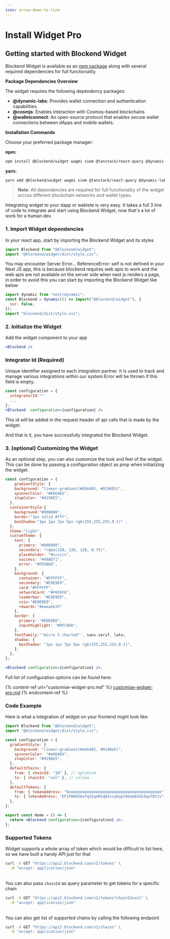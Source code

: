 ```yaml
---
icon: arrow-down-to-line
---
```


# Install Widget Pro

## Getting started with Blockend Widget

Blockend Widget is available as an [npm package](https://www.npmjs.com/package/blockend) along with several required dependencies for full functionality.

**Package Dependencies Overview**

The widget requires the following dependency packages:

* **@dynamic-labs**: Provides wallet connection and authentication capabilities.
* **@cosmjs**: Enables interaction with Cosmos-based blockchains
* **@walletconnect**: An open-source protocol that enables secure wallet connections between dApps and mobile wallets.

**Installation Commands**

Choose your preferred package manager:

**npm:**

```sh
npm install @blockend/widget wagmi viem @tanstack/react-query @dynamic-labs/sdk-react-core @dynamic-labs/solana @cosmjs/cosmwasm-stargate @cosmjs/proto-signing @cosmjs/stargate
```

**yarn:**

```sh
yarn add @blockend/widget wagmi viem @tanstack/react-query @dynamic-labs/sdk-react-core @dynamic-labs/solana @cosmjs/cosmwasm-stargate @cosmjs/proto-signing @cosmjs/stargate 
```

> **Note**: All dependencies are required for full functionality of the widget across different blockchain networks and wallet types.

Integrating widget to your dapp or webiste is very easy. It takes a full 3 line of code to integrate and start using Blockend Widget, now that's a lot of work for a human dev.

### 1. Import Widget dependencies

In your react app, start by importing the Blockend Widget and its styles

```jsx
import Blockend from "@blockend/widget";
import "@blockend/widget/dist/style.css";
```

You may encounter Server Error... ReferenceError: self is not defined in your Next JS app, this is because blockend requires web apis to work and the web apis are not available on the server side when next js renders a page, in order to avoid this you can start by importing the Blockend Widget like below

```jsx
import dynamic from "next/dynamic";
const Blockend = dynamic(() => import("@blockend/widget"), {
  ssr: false,
});
import "blockend/dist/style.css";
```

### 2. Initialize the Widget

Add the widget component to your app

```jsx
<Blockend />
```

### Integrator Id (Required)

Unique identifier assigned to each integration partner. It is used to track and manage various integrations within our system.Error will be thrown if this field is empty.

```jsx
const configuration = {
  integratorId:""
  ...
};
<Blockend  configuration={configuration} />
```

This id will be added in the request header of api calls that is made by the widget.

And that is it, you have successfully integrated the Blockend Widget.

### 3. (optional) Customizing the Widget

As an optional step, you can also customize the look and feel of the widget. This can be done by passing a configuration object as prop when initializing the widget.

```jsx
const configuration = {
    gradientStyle: {
    background: "linear-gradient(#E66465, #9198E5)",
    spinnerColor: "#E66465",
    stopColor: "#9198E5",
  },
  containerStyle:{
    background:"#000000",
    border:"1px solid #fff",
    boxShadow:"1px 1px 7px 5px rgb(255,255,255,0.1)" ,
  },
  theme:"light",
  customTheme: {
    text: {
      primary: "#808080",
      secondary: "rgba(128, 128, 128, 0.75)",
      placeholder: "#cccccc",
      success: "#49AD71",
      error: "#FD5868",
    },
    background: {
      container: "#FFFFFF",
      secondary: "#E9E9E9",
      card:"#FFFFFF",
      networkCard: "#F6F6F6",
      loaderbar: "#E9E9E9",
      coin:"#E0E0E0",
      rewards:"#eaeaeb33"
    },
    border: {
      primary: "#E0E0E0",
      inputHighlight: "#9FC966",
    },
    fontFamily:'"micro 5 charted"', sans-serif, lato;
    shadow: {
      boxShadow: "1px 1px 7px 5px rgb(255,255,255,0.1)",
    },
  },
};

<Blockend configuration={configuration} />;
```

Full list of configuration options can be found here:

{% content-ref url="customise-widget-pro.md" %}
[customise-widget-pro.md](customise-widget-pro.md)
{% endcontent-ref %}

### Code Example

Here is what a integration of widget on your frontend might look like:

```jsx
import Blockend from "@blockend/widget";
import "@blockend/widget/dist/style.css";

const configuration = {
  gradientStyle: {
    background: "linear-gradient(#e66465, #9198e5)",
    spinnerColor: "#e66465",
    stopColor: "#9198e5",
  },
  defaultChains: {
    from: { chainId: "10" }, // optimism
    to: { chainId: "sol" }, // solana
  },
  defaultTokens: {
    from: { tokenAddress: "0xeeeeeeeeeeeeeeeeeeeeeeeeeeeeeeeeeeeeeeee" }, // eth on optimism
    to: { tokenAddress: "EPjFWdd5AufqSSqeM2qN1xzybapC8G4wEGGkZwyTDt1v" }, // usdc on solana
  },
};

export const Home = () => {
  return <Blockend configuration={configuration} />;
};
```

### Supported Tokens

Widget supports a whole array of token which would be difficult to list here, so we have built a handy API just for that

```bash
curl -X GET "https://api2.blockend.com/v1/tokens" \
  -H "accept: application/json"
```

\
You can also pass `chainId` as query parameter to get tokens for a specific chain

```bash
curl -X GET "https://api2.blockend.com/v1/tokens?chainId=sol" \
  -H "accept: application/json"
```

\
You can also get list of supported chains by calling the following endpoint

```bash
curl -X GET "https://api2.blockend.com/v1/chains" \
  -H "accept: application/json"
```
